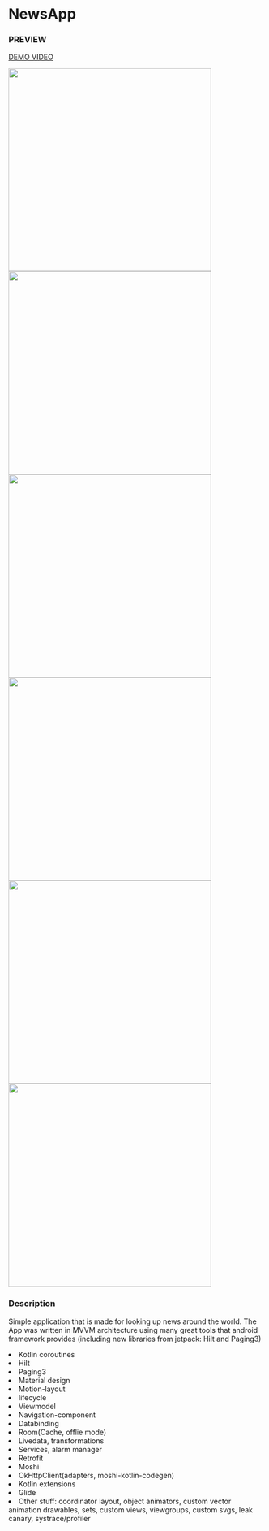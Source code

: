 # NewsApp
<h3>PREVIEW</h3>
<p float="left">
<a href="http://danielktx.com/images/newsapp/newsapp.mp4" type="video/mp4">DEMO VIDEO</a>
</p>

<p float="left">
   <img width="400" src="http://danielktx.com/images/newsapp/Screenshot_20200806-080226.jpg" />
  <img width="400" src="http://danielktx.com/images/newsapp/Screenshot_20200806-080328.jpg" />
    <img width="400" src="http://danielktx.com/images/newsapp/Screenshot_20200806-080328.jpg" />
    <img width="400" src="http://danielktx.com/images/newsapp/Screenshot_20200806-080339.jpg" />
  <img width="400" src="http://danielktx.com/images/newsapp/Screenshot_20200806-080412.jpg" />
  <img width="400" src="http://danielktx.com/images/newsapp/Screenshot_20200806-080355.jpg" />
  </p>

<h3>Description</h3>
<p>Simple application that is made for looking up news around the world. The App was written in MVVM architecture using many great tools that android framework provides (including new libraries from jetpack: Hilt and Paging3) </p>

  <li>Kotlin coroutines</li> 
  <li>Hilt</li>
  <li>Paging3</li>
  <li>Material design</li>
  <li>Motion-layout</li>
   <li>lifecycle</li>
  <li>Viewmodel</li>
  <li>Navigation-component</li> 
  <li>Databinding</li> 
  <li>Room(Cache, offlie mode)</li> 
  <li>Livedata, transformations</li> 
  <li>Services, alarm manager</li> 
  <li>Retrofit</li>
  <li>Moshi</li>
  <li>OkHttpClient(adapters, moshi-kotlin-codegen)</li> 
  <li>Kotlin extensions</li> 
  <li>Glide</li>
  <li>Other stuff: coordinator layout, object animators, custom vector animation drawables, sets, custom views, viewgroups, custom svgs, leak canary, systrace/profiler</li>
</p>
